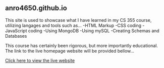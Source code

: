 ## anro4650.github.io
This site is used to showcase what I have learned in my CS 355 course, utilizing langages and tools such as...
-HTML Markup
-CSS coding
-JavaScript coding
-Using MongoDB
-Using mySQL
-Creating Schemas and Databases


This course has certainly been rigorous, but more importantly educational.
The link to the live homepage website will be provided bellow...

[Click here to view the live website](https://chompskihonk.github.io/anro4650.github.io/index.html)
